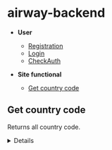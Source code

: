 # airway-backend

- **User**
    - [Registration]()
    - [Login]()
    - [CheckAuth]()

- **Site functional**
    - [Get country code](https://github.com/top-aleksei/airway-backend#get-country-code)





**Get country code**
----
Returns all country code.

<details>

* **URL**

    /country-codes

* **Method:**

    `GET`

* **Headers:**

'Content-Type': 'application/json'

*  **URL Params**

    None

* **Query Params**

    None

* **Data Params**

    None

* **Success Response:**

  * **Code:** 200 OK <br />
    **Content:** 
    ```json
      {
        "countryCodes":  [
                {
                "country": "Australia",
                "code": "+61"
                },
                {
                "country": "Austria",
                "code": "+43"
                },
                {
                "country": "Azerbaijan",
                "code": "+994"
                },
                
          ]
      }
    ```
 
* **Error Response:**

    {message: `Get all country codes error`}
  
* **Notes:**

    None

</details>